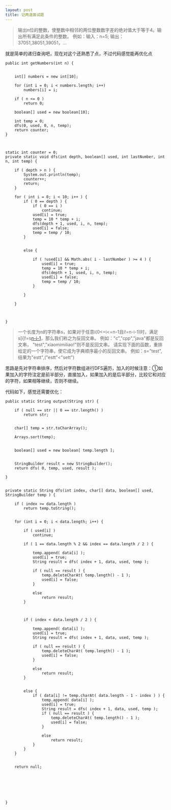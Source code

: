 ```yaml
---
layout: post
title: 记两道面试题
---
```





> 输出n位的整数，使整数中相邻的两位整数数字差的绝对值大于等于4。输出所有满足此条件的整数。
例如：输入：n=5; 输出：37051,38051,39051，…

就是简单的递归查询吧，现在对这个还熟悉了点，不过代码感觉能再优化点


	public int getNumbers(int n) {
		
		
		int[] numbers = new int[10];
		
		for (int i = 0; i < numbers.length; i++)
			numbers[i] = i;
		
		if ( n <= 0 )
			return 0;
		
		boolean[] used = new boolean[10];
		
		int temp = 0;
		dfs(0, used, 0, n, temp);
		return counter;
	}
	
	
	
	static int counter = 0;
	private static void dfs(int depth, boolean[] used, int lastNumber, int n, int temp) {
		
		if ( depth > n ) {
			System.out.println(temp);
			counter++;
			return;
		}
		
		for ( int i = 0; i < 10; i++ ) {
			if ( 0 == depth ) {
				if ( 0 == i )
					continue;
				used[i] = true;
				temp = 10 * temp + i;
				dfs(depth + 1, used, i, n, temp);
				used[i] = false;
				temp = temp / 10;
			}
			
			
			else {
				
				if ( !used[i] && Math.abs( i - lastNumber ) >= 4 ) {
					used[i] = true;
					temp = 10 * temp + i;
					dfs(depth + 1, used, i, n, temp);
					used[i] = false;
					temp = temp / 10;
				}
				
			}
			
		}
		
		
		
	}



> 一个长度为n的字符串s，如果对于任意i(0<=i<=n-1且i!=n-i-1)时，满足s[i]!=s[n-i-1](下标从0开始)，那么我们称之为反回文串。
例如："c","cpp","java"都是反回文串，
          "test","xiaomimiliao!"则不是反回文串。
请实现下面的函数，重排给定的一个字符串，使它成为字典顺序最小的反回文串。
例如：s="test",结果为"estt",("estt"<"sett")


思路是先对字符串排序，然后对字符数组进行DFS遍历，加入的时候注意：①如果加入的字符注定是前半部分，直接加入，如果加入的是后半部分，比较它和对应的字符，如果相等继续，否则不继续。

代码如下，感觉还需要优化：

	public static String output(String str) {
		
		if ( null == str || 0 == str.length() )
			return str;
		
		
		char[] temp = str.toCharArray();
		
		Arrays.sort(temp);
		
		
		boolean[] used = new boolean[ temp.length ];
		
		
		StringBuilder result = new StringBuilder();
		return dfs( 0, temp, used, result );
		
	}
	
	
	private static String dfs(int index, char[] data, boolean[] used, StringBuilder temp ) {
		
		if ( index >= data.length ) 
			return temp.toString();
		
		
		for (int i = 0; i < data.length; i++) {
			
			if ( used[i] )
				continue;
			
			if ( 1 == data.length % 2 && index == data.length / 2 ) {
				
				temp.append( data[i] );
				used[i] = true;
				String result = dfs( index + 1, data, used, temp );
				
				if ( null == result ) {
					temp.deleteCharAt( temp.length() - 1 );
					used[i] = false;
				}
				
				else 
					return result;
			}
				
			
			
			if ( index < data.length / 2 ) {
				
				temp.append( data[i] );
				used[i] = true;
				String result = dfs( index + 1, data, used, temp );
				
				if ( null == result ) {
					temp.deleteCharAt( temp.length() - 1 );
					used[i] = false;
				}
				
				else
					return result;
			}
			
			
			else {
				if ( data[i] != temp.charAt( data.length - 1 - index ) ) {
					temp.append( data[i] );
					used[i] = true;
					String result = dfs( index + 1, data, used, temp );
					if ( null == result ) {
						temp.deleteCharAt( temp.length() - 1 );
						used[i] = false;
					}
					
					else
						return result;
				}
			}
		}
		
		
		return null;
		
		
		
		
		
		
		
	}
